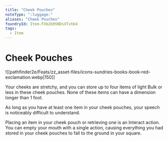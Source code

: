 ```yaml
---
title: "Cheek Pouches"
noteType: ":luggage:"
aliases: "Cheek Pouches"
foundryId: Item.FXb2b95NDsXTvhb4
tags:
  - Item
---
```


# Cheek Pouches
![[pathfinder2e/Feats/zz_asset-files/icons-sundries-books-book-red-exclamation.webp|150]]

Your cheeks are stretchy, and you can store up to four items of light Bulk or less in these cheek pouches. None of these items can have a dimension longer than 1 foot.

As long as you have at least one item in your cheek pouches, your speech is noticeably difficult to understand.

Placing an item in your cheek pouch or retrieving one is an Interact action. You can empty your mouth with a single action, causing everything you had stored in your cheek pouches to fall to the ground in your square.
